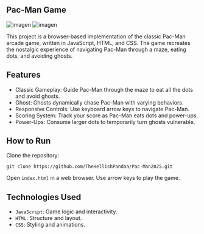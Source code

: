 ## Pac-Man Game

![imagen](https://github.com/user-attachments/assets/819ae954-c5e6-4a71-805c-d6e81f106a62)
![imagen](https://github.com/user-attachments/assets/2f8170c1-e740-431b-a5ac-c816052e081c)



This project is a browser-based implementation of the classic Pac-Man arcade game, written in JavaScript, HTML, and CSS. The game recreates the nostalgic experience of navigating Pac-Man through a maze, eating dots, and avoiding ghosts.

## Features
- Classic Gameplay: Guide Pac-Man through the maze to eat all the dots and avoid ghosts.
- Ghost: Ghosts dynamically chase Pac-Man with varying behaviors.
- Responsive Controls: Use keyboard arrow keys to navigate Pac-Man.
- Scoring System: Track your score as Pac-Man eats dots and power-ups.
- Power-Ups: Consume larger dots to temporarily turn ghosts vulnerable.
  
## How to Run

   Clone the repository:

    git clone https://github.com/TheHellishPandaa/Pac-Man2025.git

 Open ``` index.html ``` in a web browser.
 Use arrow keys to play the game.

## Technologies Used

  - ```JavaScript```: Game logic and interactivity.
  - ```HTML```: Structure and layout.
  - ```CSS```: Styling and animations.
